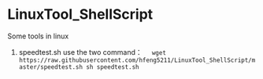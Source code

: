 # LinuxTool_ShellScript
Some tools in linux


 1. speedtest.sh
 use the two command：
      ```wget https://raw.githubusercontent.com/hfeng5211/LinuxTool_ShellScript/master/speedtest.sh
      sh speedtest.sh```
